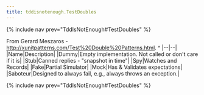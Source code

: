 ```yaml
---
title: tddisnotenough.TestDoubles
---
```

{% include nav prev="TddIsNotEnough#TestDoubles" %}

From Gerard Meszaros - <http://xunitpatterns.com/Test%20Double%20Patterns.html>.
^
|--|--|
|Name|Description|
|Dummy|Empty implementation. Not called or don't care if it is|
|Stub|Canned replies - "snapshot in time"|
|Spy|Watches and Records|
|Fake|Partial Simulator|
|Mock|Has & Validates expectations|
|Saboteur|Designed to always fail, e.g., always throws an exception.|

{% include nav prev="TddIsNotEnough#TestDoubles" %}
